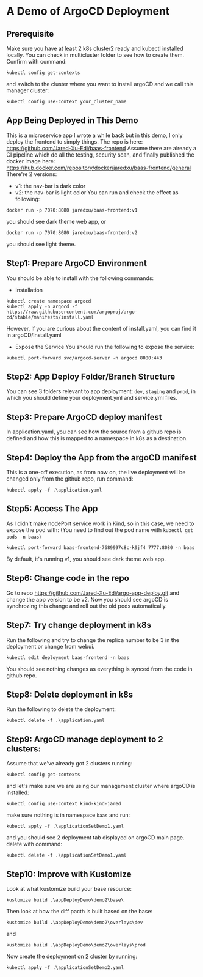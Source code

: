 # A Demo of ArgoCD Deployment

## Prerequisite
Make sure you have at least 2 k8s cluster2 ready and kubectl installed locally.
You can check in multicluster folder to see how to create them.
Confirm with command:
```
kubectl config get-contexts
```
and switch to the cluster where you want to install argoCD and we call this manager cluster:
```
kubectl config use-context your_cluster_name
```

## App Being Deployed in This Demo
This is a microservice app I wrote a while back but in this demo, I only deploy the frontend to simply things.
The repo is here: https://github.com/Jared-Xu-Edi/baas-frontend
Assume there are already a CI pipeline which do all the testing, security scan, and finally published the docker image here: https://hub.docker.com/repository/docker/jaredxu/baas-frontend/general
There're 2 versions:
* v1: the nav-bar is dark color
* v2: the nav-bar is light color
You can run and check the effect as following:
```
docker run -p 7070:8080 jaredxu/baas-frontend:v1
```
you should see dark theme web app, or
```
docker run -p 7070:8080 jaredxu/baas-frontend:v2
```
you should see light theme.

## Step1: Prepare ArgoCD Environment
You should be able to install with the following commands:
* Installation
```
kubectl create namespace argocd
kubectl apply -n argocd -f https://raw.githubusercontent.com/argoproj/argo-cd/stable/manifests/install.yaml
```
However, if you are curious about the content of install.yaml, you can find it in argoCD/install.yaml
* Expose the Service
You should run the following to expose the service:
```
kubectl port-forward svc/argocd-server -n argocd 8080:443
```

## Step2: App Deploy Folder/Branch Structure
You can see 3 folders relevant to app deployment: `dev`, `staging` and `prod`, in which you should define your deployment.yml and service.yml files.

## Step3: Prepare ArgoCD deploy manifest
In application.yaml, you can see how the source from a github repo is defined and how this is mapped to a namespace in k8s as a destination.

## Step4: Deploy the App from the argoCD manifest
This is a one-off execution, as from now on, the live deployment will be changed only from the github repo, run command:
```
kubectl apply -f .\application.yaml
```

## Step5: Access The App
As I didn't make nodePort service work in Kind, so in this case, we need to expose the pod with:
(You need to find out the pod name with `kubectl get pods -n baas`)
```
kubectl port-forward baas-frontend-7689997c8c-k9jf4 7777:8080 -n baas
```
By default, it's running v1, you should see dark theme web app.

## Step6: Change code in the repo
Go to repo https://github.com/Jared-Xu-Edi/argo-app-deploy.git and change the app version to be v2.
Now you should see argoCD is synchrozing this change and roll out the old pods automatically.

## Step7: Try change deployment in k8s
Run the following and try to change the replica number to be 3 in the deployment or change from webui.
```
kubectl edit deployment baas-frontend -n baas
```
You should see nothing changes as everything is synced from the code in github repo.

## Step8: Delete deployment in k8s
Run the following to delete the deployment:
```
kubectl delete -f .\application.yaml
```

## Step9: ArgoCD manage deployment to 2 clusters:
Assume that we've already got 2 clusters running:
```
kubectl config get-contexts
```
and let's make sure we are using our management cluster where argoCD is installed:
```
kubectl config use-context kind-kind-jared
```
make sure nothing is in namespace `baas` and run:
```
kubectl apply -f .\applicationSetDemo1.yaml
```
and you should see 2 deployment tab displayed on argoCD main page.
delete with command:
```
kubectl delete -f .\applicationSetDemo1.yaml
```
## Step10: Improve with Kustomize

Look at what kustomize build your base resource:
```
kustomize build .\appDeployDemo\demo2\base\
```
Then look at how the diff pacth is built based on the base:
```
kustomize build .\appDeployDemo\demo2\overlays\dev
```
and
```
kustomize build .\appDeployDemo\demo2\overlays\prod
```
Now create the deployment on 2 cluster by running:
```
kubectl apply -f .\applicationSetDemo2.yaml
```